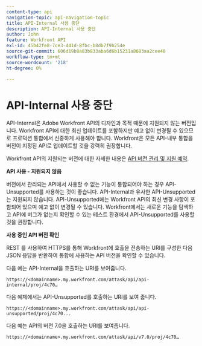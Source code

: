 ```yaml
---
content-type: api
navigation-topic: api-navigation-topic
title: API-Internal 사용 중단
description: API-Internal 사용 중단
author: John
feature: Workfront API
exl-id: 45b42fe8-7ce3-441d-8fbc-b8db7f9b254e
source-git-commit: 606d19b8a83b833aba6d6b15231a8683aa2cee40
workflow-type: tm+mt
source-wordcount: '218'
ht-degree: 0%

---
```


# API-Internal 사용 중단

API-Internal은 Adobe Workfront API의 디자인과 목적 때문에 지원되지 않는 버전입니다. Workfront API에 대한 최신 업데이트를 포함하지만 예고 없이 변경될 수 있으므로 프로덕션 통합에서 신중하게 사용해야 합니다. Workfront은 모든 API-내부 통합을 버전이 지정된 API로 업데이트할 것을 강력히 권장합니다.

Workfront API의 지원되는 버전에 대한 자세한 내용은 [API 버전 관리 및 지원 예약](../../wf-api/api/api-version-support-schedule.md).

**API 사용 - 지원되지 않음**

버전에서 관리되는 API에서 사용할 수 없는 기능이 통합되어야 하는 경우 API-Unsupported를 사용하는 것이 좋습니다. API-Internal과 유사한 API-Unsupported는 지원되지 않습니다. API-Unsupported에는 Workfront API의 최신 변경 사항이 포함되어 있으며 예고 없이 변경될 수 있습니다. Workfront에서는 새로운 기능을 탐색하고 API에 버그가 없는지 확인할 수 있는 테스트 환경에서 API-Unsupported를 사용할 것을 권장합니다.

**사용 중인 API 버전 확인**

REST 를 사용하여 HTTPS를 통해 Workfront에 호출을 전송하는 URI를 구성한 다음 JSON 응답을 반환하여 통합에 사용하는 API 버전을 확인할 수 있습니다.

다음 예는 API-Internal을 호출하는 URI를 보여줍니다.

```
https://<domainname>.my.workfront.com/attask/api/api-internal/proj/4c70…
```

다음 예제에서는 API-Unsupported를 호출하는 URI를 보여 줍니다.

```
https://<domainname>.my.workfront.com/attask/api/api-unsupported/proj/4c70...
```

다음 예는 API의 버전 7.0을 호출하는 URI를 보여줍니다.

```
https://<domainname>.my.workfront.com/attask/api/v7.0/proj/4c70…
```
